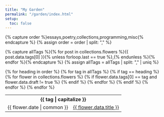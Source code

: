 ```yaml
---
title: "My Garden"
permalink: "/garden/index.html"
setup:
  toc: false
---
```


{% capture order %}essays,poetry,collections,programming,misc{% endcapture %}
{% assign order = order | split: "," %}

{% capture allTags %}{% for post in collections.flowers %}{{ post.data.tags[0] }}{% unless forloop.last == true %},{% endunless %}{% endfor %}{% endcapture %}
{% assign allTags = allTags | split: "," | uniq %}

<nav>
  <table>
  {% for heading in order %}
  {% for tag in allTags %}
  {% if tag == heading %}

<tbody>
  <tr>
    <th colspan="2">
      {{ tag | capitalize }}
    </th>
  </tr>
  {% for flower in collections.flowers %}
  {% if flower.data.tags[0] == tag and flower.data.draft != true %}
  <tr>
    <td>
      <time>{{ flower.date | common }}</time>
    </td>
    <td>
      <a href="{{ flower.url }}" {% unless flower.data.stylesheet != "main" %}class="internal"{% endunless %}>{{ flower.data.title }}</a>
    </td>
  </tr>
  {% endif %}
  {% endfor %}

  </tbody>
  {% endif %}
  {% endfor %}
  {% endfor %}
  </table>
</nav>
